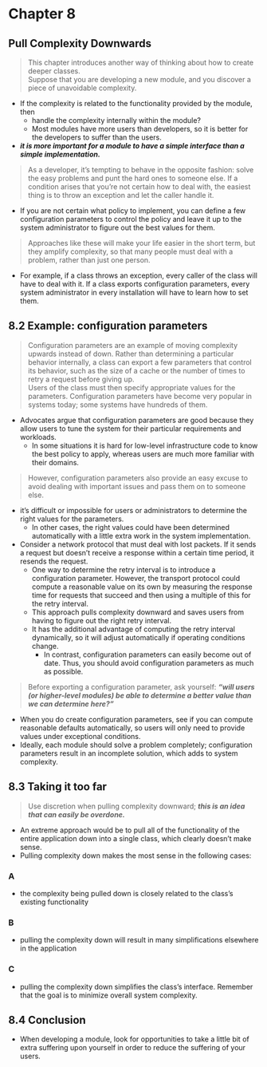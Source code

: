 # Chapter 8

## Pull Complexity Downwards
 >  This chapter introduces another way of thinking about how to create deeper classes.\
 > Suppose that you are developing a new module, and you discover a piece of unavoidable complexity.
 - If the complexity is related to the functionality provided by the module, then
   - handle the complexity internally within the module?
   - Most modules have more users than developers, so it is better for the developers to suffer than the users.
 - ***it is more important for a module to have a simple interface than a simple implementation.***

 > As a developer, it’s tempting to behave in the opposite fashion: solve the easy problems and punt the hard ones to someone else. If a condition arises that you’re not certain how to deal with, the easiest thing is to throw an exception and let the caller handle it.
 - If you are not certain what policy to implement, you can define a few configuration parameters to control the policy and leave it up to the system administrator to figure out the best values for them.

 > Approaches like these will make your life easier in the short term, but they amplify complexity, so that many people must deal with a problem, rather than just one person.
 - For example, if a class throws an exception, every caller of the class will have to deal with it. If a class exports configuration parameters, every system administrator in every installation will have to learn how to set them.

## 8.2 Example: configuration parameters
 > Configuration parameters are an example of moving complexity upwards instead of down. Rather than determining a particular behavior internally, a class can export a few parameters that control its behavior, such as the size of a cache or the number of times to retry a request before giving up.\
 > Users of the class must then specify appropriate values for the parameters. Configuration parameters have become very popular in systems today; some systems have hundreds of them.
 - Advocates argue that configuration parameters are good because they allow users to tune the system for their particular requirements and workloads.
    - In some situations it is hard for low-level infrastructure code to know the best policy to apply, whereas users are much more familiar with their domains.

 > However, configuration parameters also provide an easy excuse to avoid dealing with important issues and pass them on to someone else.
 - it’s difficult or impossible for users or administrators to determine the right values for the parameters. 
   - In other cases, the right values could have been determined automatically with a little extra work in the system implementation.
 - Consider a network protocol that must deal with lost packets. If it sends a request but doesn’t receive a response within a certain time period, it resends the request.
    - One way to determine the retry interval is to introduce a configuration parameter. However, the transport protocol could compute a reasonable value on its own by measuring the response time for requests that succeed and then using a multiple of this for the retry interval.
    - This approach pulls complexity downward and saves users from having to figure out the right retry interval.
    - It has the additional advantage of computing the retry interval dynamically, so it will adjust automatically if operating conditions change. 
      - In contrast, configuration parameters can easily become out of date. Thus, you should avoid configuration parameters as much as possible.

 > Before exporting a configuration parameter, ask yourself: ***“will users (or higher-level modules) be able to determine a better value than we can determine here?”***
  - When you do create configuration parameters, see if you can compute reasonable defaults automatically, so users will only need to provide values under exceptional conditions.
 - Ideally, each module should solve a problem completely; configuration parameters result in an incomplete solution, which adds to system complexity.

 ## 8.3 Taking it too far
  > Use discretion when pulling complexity downward; ***this is an idea that can easily be overdone.***
  - An extreme approach would be to pull all of the functionality of the entire application down into a single class, which clearly doesn’t make sense.
 - Pulling complexity down makes the most sense in the following cases:

 ### A
 - the complexity being pulled down is closely related to the class’s existing functionality

### B
 - pulling the complexity down will result in many simplifications elsewhere in the application

### C
 - pulling the complexity down simplifies the class’s interface. Remember that the goal is to minimize overall system complexity.

 ## 8.4 Conclusion
 - When developing a module, look for opportunities to take a little bit of extra suffering upon yourself in order to reduce the suffering of your users.
